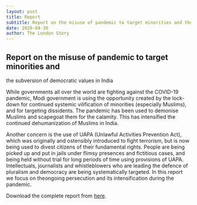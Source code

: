 ```yaml
---
layout: post
title: Report
subtitle: Report on the misuse of pandemic to target minorities and the subversion of democratic values in India.
date: 2020-04-30
author: The London Story
---
```

## Report on the misuse of pandemic to target minorities and
the subversion of democratic values in India

While governments all over the world are fighting against the COVID-19 pandemic, Modi government is using the opportunity created by the lock-down for continued systemic vilification of minorities (especially
Muslims), and for targeting dissidents. The pandemic has been used to demonise Muslims and scapegoat them for the calamity. This has intensified the continued dehumanization of Muslims in India.



Another concern is the use of UAPA (Unlawful Activities Prevention Act), which was originally and ostensibly introduced to fight terrorism, but is now being used to divest citizens of their fundamental
rights. People are being picked up and put in jails under flimsy presences and fictitious cases, and being held without trial for long periods of time using provisions of UAPA. Intellectuals, journalists and whistleblowers
who are leading the defence of pluralism and democracy are being systematically targeted. In this report we focus on theongoing persecution and its intensification during the pandemic.



Download the complete report from [here](https://github.com/thelondonstory/tls/raw/master/files/ReportApril.pdf).
